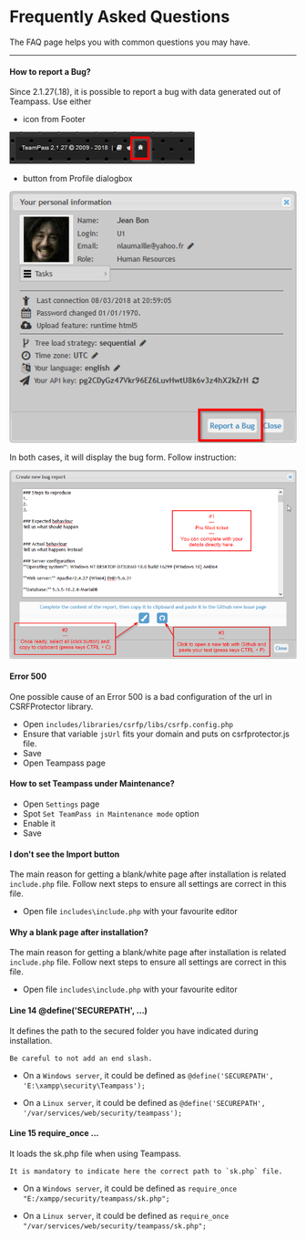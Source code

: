 # Frequently Asked Questions

The FAQ page helps you with common questions you may have.

---

#### How to report a Bug?

Since 2.1.27(.18), it is possible to report a bug with data generated out of Teampass. Use either
* icon from Footer

![Screenshot](img/faq-1.png)
* button from Profile dialogbox

![Screenshot](img/faq-2.png)

In both cases, it will display the bug form. Follow instruction:

![Screenshot](img/faq-3.png)


#### Error 500
One possible cause of an Error 500 is a bad configuration of the url in CSRFProtector library.
* Open `includes/libraries/csrfp/libs/csrfp.config.php`
* Ensure that variable `jsUrl` fits your domain and puts on csrfprotector.js file.
* Save
* Open Teampass page


#### How to set Teampass under Maintenance?
* Open `Settings` page	
* Spot `Set TeamPass in Maintenance mode` option	
* Enable it
* Save

#### I don't see the Import button

The main reason for getting a blank/white page after installation is related `include.php` file.
Follow next steps to ensure all settings are correct in this file.

* Open file `includes\include.php` with your favourite editor	

#### Why a blank page after installation?

The main reason for getting a blank/white page after installation is related `include.php` file.
Follow next steps to ensure all settings are correct in this file.

* Open file `includes\include.php` with your favourite editor	

#### Line 14 @define('SECUREPATH', ...)

It defines the path to the secured folder you have indicated during installation.


	Be careful to not add an end slash.
	

* On a `Windows server`, it could be defined as
`
@define('SECUREPATH', 'E:\xampp\security\Teampass');
`
	
* On a `Linux server`, it could be defined as
`
@define('SECUREPATH', '/var/services/web/security/teampass');
`

#### Line 15 require_once ...

It loads the sk.php file when using Teampass.


    It is mandatory to indicate here the correct path to `sk.php` file.

* On a `Windows server`, it could be defined as
`
require_once "E:/xampp/security/teampass/sk.php";
`
	
* On a `Linux server`, it could be defined as
`
require_once "/var/services/web/security/teampass/sk.php";
`
